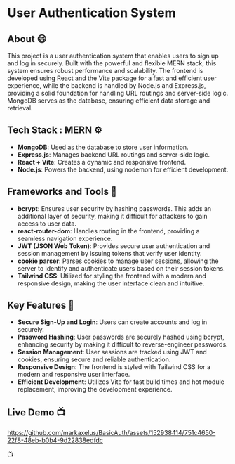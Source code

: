 # User Authentication System

## About 😄
This project is a user authentication system that enables users to sign up and log in securely. Built with the powerful and flexible MERN stack, this system ensures robust performance and scalability. The frontend is developed using React and the Vite package for a fast and efficient user experience, while the backend is handled by Node.js and Express.js, providing a solid foundation for handling URL routings and server-side logic. MongoDB serves as the database, ensuring efficient data storage and retrieval. 

## Tech Stack : MERN ⚙️
* **MongoDB**: Used as the database to store user information.
* **Express.js**: Manages backend URL routings and server-side logic.
* **React + Vite**: Creates a dynamic and responsive frontend.
* **Node.js**: Powers the backend, using nodemon for efficient development.

## Frameworks and Tools 🧰
* **bcrypt**: Ensures user security by hashing passwords. This adds an additional layer of security, making it difficult for attackers to gain access to user data.
* **react-router-dom**: Handles routing in the frontend, providing a seamless navigation experience.
* **JWT (JSON Web Token)**: Provides secure user authentication and session management by issuing tokens that verify user identity.
* **cookie parser**: Parses cookies to manage user sessions, allowing the server to identify and authenticate users based on their session tokens.
* **Tailwind CSS**: Utilized for styling the frontend with a modern and responsive design, making the user interface clean and intuitive.

## Key Features 🔑
* **Secure Sign-Up and Login**: Users can create accounts and log in securely.
* **Password Hashing**: User passwords are securely hashed using bcrypt, enhancing security by making it difficult to reverse-engineer passwords.
* **Session Management**: User sessions are tracked using JWT and cookies, ensuring secure and reliable authentication.
* **Responsive Design**: The frontend is styled with Tailwind CSS for a modern and responsive user interface.
* **Efficient Development**: Utilizes Vite for fast build times and hot module replacement, improving the development experience.

## Live Demo 📺
https://github.com/markaxelus/BasicAuth/assets/152938414/751c4650-22f8-48eb-b0b4-9d22838edfdc



 📺












```

